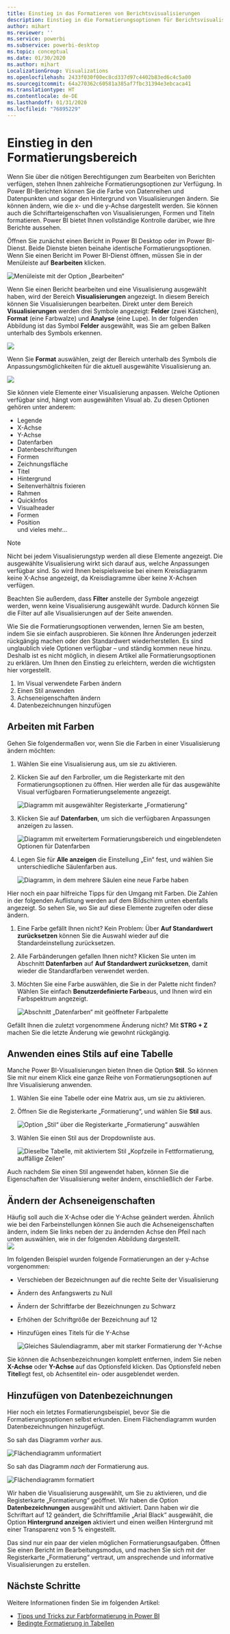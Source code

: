 ```yaml
---
title: Einstieg in das Formatieren von Berichtsvisualisierungen
description: Einstieg in die Formatierungsoptionen für Berichtsvisualisierungen
author: mihart
ms.reviewer: ''
ms.service: powerbi
ms.subservice: powerbi-desktop
ms.topic: conceptual
ms.date: 01/30/2020
ms.author: mihart
LocalizationGroup: Visualizations
ms.openlocfilehash: 2433f030f00ec8cd337d97c4402b83ed6c4c5a00
ms.sourcegitcommit: 64a270362c60581a385af7fbc31394e3ebcaca41
ms.translationtype: HT
ms.contentlocale: de-DE
ms.lasthandoff: 01/31/2020
ms.locfileid: "76895229"
---
```

# <a name="getting-started-with-the-formatting-pane"></a>Einstieg in den Formatierungsbereich
Wenn Sie über die nötigen Berechtigungen zum Bearbeiten von Berichten verfügen, stehen Ihnen zahlreiche Formatierungsoptionen zur Verfügung. In Power BI-Berichten können Sie die Farbe von Datenreihen und Datenpunkten und sogar den Hintergrund von Visualisierungen ändern. Sie können ändern, wie die x- und die y-Achse dargestellt werden. Sie können auch die Schriftarteigenschaften von Visualisierungen, Formen und Titeln formatieren. Power BI bietet Ihnen vollständige Kontrolle darüber, wie Ihre Berichte aussehen.

Öffnen Sie zunächst einen Bericht in Power BI Desktop oder im Power BI-Dienst. Beide Dienste bieten beinahe identische Formatierungsoptionen. Wenn Sie einen Bericht im Power BI-Dienst öffnen, müssen Sie in der Menüleiste auf **Bearbeiten** klicken. 

![Menüleiste mit der Option „Bearbeiten“](media/service-getting-started-with-color-formatting-and-axis-properties/power-bi-edit.png)

Wenn Sie einen Bericht bearbeiten und eine Visualisierung ausgewählt haben, wird der Bereich **Visualisierungen** angezeigt. In diesem Bereich können Sie Visualisierungen bearbeiten. Direkt unter dem Bereich **Visualisierungen** werden drei Symbole angezeigt: **Felder** (zwei Kästchen), **Format** (eine Farbwalze) und **Analyse** (eine Lupe). In der folgenden Abbildung ist das Symbol **Felder** ausgewählt, was Sie am gelben Balken unterhalb des Symbols erkennen.

![](media/service-getting-started-with-color-formatting-and-axis-properties/power-bi-format.png)

Wenn Sie **Format** auswählen, zeigt der Bereich unterhalb des Symbols die Anpassungsmöglichkeiten für die aktuell ausgewählte Visualisierung an.  

![](media/service-getting-started-with-color-formatting-and-axis-properties/power-bi-format-selected.png)

Sie können viele Elemente einer Visualisierung anpassen. Welche Optionen verfügbar sind, hängt vom ausgewählten Visual ab. Zu diesen Optionen gehören unter anderem:

* Legende
* X-Achse
* Y-Achse
* Datenfarben
* Datenbeschriftungen
* Formen
* Zeichnungsfläche
* Titel
* Hintergrund
* Seitenverhältnis fixieren
* Rahmen
* QuickInfos
* Visualheader
* Formen
* Position    
und vieles mehr...


> [!NOTE]
>  
> Nicht bei jedem Visualisierungstyp werden all diese Elemente angezeigt. Die ausgewählte Visualisierung wirkt sich darauf aus, welche Anpassungen verfügbar sind. So wird Ihnen beispielsweise bei einem Kreisdiagramm keine X-Achse angezeigt, da Kreisdiagramme über keine X-Achsen verfügen.

Beachten Sie außerdem, dass **Filter** anstelle der Symbole angezeigt werden, wenn keine Visualisierung ausgewählt wurde. Dadurch können Sie die Filter auf alle Visualisierungen auf der Seite anwenden.

Wie Sie die Formatierungsoptionen verwenden, lernen Sie am besten, indem Sie sie einfach ausprobieren. Sie können Ihre Änderungen jederzeit rückgängig machen oder den Standardwert wiederherstellen. Es sind unglaublich viele Optionen verfügbar – und ständig kommen neue hinzu. Deshalb ist es nicht möglich, in diesem Artikel alle Formatierungsoptionen zu erklären. Um Ihnen den Einstieg zu erleichtern, werden die wichtigsten hier vorgestellt. 

1. Im Visual verwendete Farben ändern   
2. Einen Stil anwenden    
3. Achseneigenschaften ändern    
4. Datenbezeichnungen hinzufügen    




## <a name="working-with-colors"></a>Arbeiten mit Farben

Gehen Sie folgendermaßen vor, wenn Sie die Farben in einer Visualisierung ändern möchten:

1. Wählen Sie eine Visualisierung aus, um sie zu aktivieren.

2. Klicken Sie auf den Farbroller, um die Registerkarte mit den Formatierungsoptionen zu öffnen. Hier werden alle für das ausgewählte Visual verfügbaren Formatierungselemente angezeigt.

    ![Diagramm mit ausgewählter Registerkarte „Formatierung“](media/service-getting-started-with-color-formatting-and-axis-properties/power-bi-formatting.png)

3. Klicken Sie auf **Datenfarben**, um sich die verfügbaren Anpassungen anzeigen zu lassen.  

    ![Diagramm mit erweitertem Formatierungsbereich und eingeblendeten Optionen für Datenfarben](media/service-getting-started-with-color-formatting-and-axis-properties/power-bi-data-colors.png)

4. Legen Sie für **Alle anzeigen** die Einstellung „Ein“ fest, und wählen Sie unterschiedliche Säulenfarben aus.

    ![Diagramm, in dem mehrere Säulen eine neue Farbe haben](media/service-getting-started-with-color-formatting-and-axis-properties/power-bi-change-colors.png)

Hier noch ein paar hilfreiche Tipps für den Umgang mit Farben. Die Zahlen in der folgenden Auflistung werden auf dem Bildschirm unten ebenfalls angezeigt. So sehen Sie, wo Sie auf diese Elemente zugreifen oder diese ändern.

1. Eine Farbe gefällt Ihnen nicht? Kein Problem: Über **Auf Standardwert zurücksetzen** können Sie die Auswahl wieder auf die Standardeinstellung zurücksetzen. 

2. Alle Farbänderungen gefallen Ihnen nicht? Klicken Sie unten im Abschnitt **Datenfarben** auf **Auf Standardwert zurücksetzen**, damit wieder die Standardfarben verwendet werden. 

3. Möchten Sie eine Farbe auswählen, die Sie in der Palette nicht finden? Wählen Sie einfach **Benutzerdefinierte Farbe**aus, und Ihnen wird ein Farbspektrum angezeigt.  

   ![Abschnitt „Datenfarben“ mit geöffneter Farbpalette](media/service-getting-started-with-color-formatting-and-axis-properties/power-bi-color-extras.png)

Gefällt Ihnen die zuletzt vorgenommene Änderung nicht? Mit **STRG + Z** machen Sie die letzte Änderung wie gewohnt rückgängig.

## <a name="applying-a-style-to-a-table"></a>Anwenden eines Stils auf eine Tabelle
Manche Power BI-Visualisierungen bieten Ihnen die Option **Stil**. So können Sie mit nur einem Klick eine ganze Reihe von Formatierungsoptionen auf Ihre Visualisierung anwenden. 

1. Wählen Sie eine Tabelle oder eine Matrix aus, um sie zu aktivieren.   
1. Öffnen Sie die Registerkarte „Formatierung“, und wählen Sie **Stil** aus.

   ![Option „Stil“ über die Registerkarte „Formatierung“ auswählen](media/service-getting-started-with-color-formatting-and-axis-properties/power-bi-style.png)


1. Wählen Sie einen Stil aus der Dropdownliste aus. 

   ![Dieselbe Tabelle, mit aktiviertem Stil „Kopfzeile in Fettformatierung, auffällige Zeilen“](media/service-getting-started-with-color-formatting-and-axis-properties/power-bi-style-flashy.png)

Auch nachdem Sie einen Stil angewendet haben, können Sie die Eigenschaften der Visualisierung weiter ändern, einschließlich der Farbe.


## <a name="changing-axis-properties"></a>Ändern der Achseneigenschaften

Häufig soll auch die X-Achse oder die Y-Achse geändert werden. Ähnlich wie bei den Farbeinstellungen können Sie auch die Achseneigenschaften ändern, indem Sie links neben der zu ändernden Achse den Pfeil nach unten auswählen, wie in der folgenden Abbildung dargestellt.  
![](media/service-getting-started-with-color-formatting-and-axis-properties/power-bi-y-axis.png)

Im folgenden Beispiel wurden folgende Formatierungen an der y-Achse vorgenommen:
- Verschieben der Bezeichnungen auf die rechte Seite der Visualisierung

- Ändern des Anfangswerts zu Null

- Ändern der Schriftfarbe der Bezeichnungen zu Schwarz

- Erhöhen der Schriftgröße der Bezeichnung auf 12

- Hinzufügen eines Titels für die Y-Achse


    ![Gleiches Säulendiagramm, aber mit starker Formatierung der Y-Achse](media/service-getting-started-with-color-formatting-and-axis-properties/power-bi-axis-changes.png)

Sie können die Achsenbezeichnungen komplett entfernen, indem Sie neben **X-Achse** oder **Y-Achse** auf das Optionsfeld klicken. Das Optionsfeld neben **Titel**legt fest, ob Achsentitel ein- oder ausgeblendet werden.  



## <a name="adding-data-labels"></a>Hinzufügen von Datenbezeichnungen    

Hier noch ein letztes Formatierungsbeispiel, bevor Sie die Formatierungsoptionen selbst erkunden.  Einem Flächendiagramm wurden Datenbezeichnungen hinzugefügt. 

So sah das Diagramm *vorher* aus. 

![Flächendiagramm unformatiert](media/service-getting-started-with-color-formatting-and-axis-properties/power-bi-area-chart.png)


So sah das Diagramm *nach* der Formatierung aus.

![Flächendiagramm formatiert](media/service-getting-started-with-color-formatting-and-axis-properties/power-bi-data-labels.png)

Wir haben die Visualisierung ausgewählt, um Sie zu aktivieren, und die Registerkarte „Formatierung“ geöffnet.  Wir haben die Option **Datenbezeichnungen** ausgewählt und aktiviert. Dann haben wir die Schriftart auf 12 geändert, die Schriftfamilie „Arial Black“ ausgewählt, die Option **Hintergrund anzeigen** aktiviert und einen weißen Hintergrund mit einer Transparenz von 5 % eingestellt.

Das sind nur ein paar der vielen möglichen Formatierungsaufgaben. Öffnen Sie einen Bericht im Bearbeitungsmodus, und machen Sie sich mit der Registerkarte „Formatierung“ vertraut, um ansprechende und informative Visualisierungen zu erstellen.

## <a name="next-steps"></a>Nächste Schritte
Weitere Informationen finden Sie im folgenden Artikel:  

* [Tipps und Tricks zur Farbformatierung in Power BI](service-tips-and-tricks-for-color-formatting.md)  
* [Bedingte Formatierung in Tabellen](../desktop-conditional-table-formatting.md)

